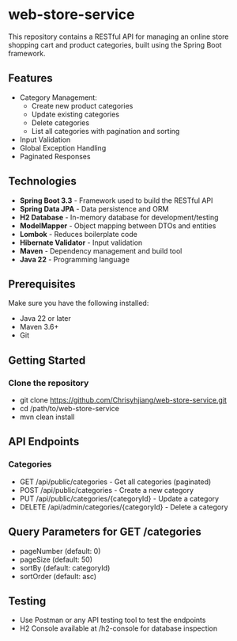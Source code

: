 # web-store-service

This repository contains a RESTful API for managing an online store shopping cart and product categories, built using the Spring Boot framework.

## Features

- Category Management:
  - Create new product categories
  - Update existing categories
  - Delete categories
  - List all categories with pagination and sorting
- Input Validation
- Global Exception Handling
- Paginated Responses

## Technologies

- **Spring Boot 3.3** - Framework used to build the RESTful API
- **Spring Data JPA** - Data persistence and ORM
- **H2 Database** - In-memory database for development/testing
- **ModelMapper** - Object mapping between DTOs and entities
- **Lombok** - Reduces boilerplate code
- **Hibernate Validator** - Input validation
- **Maven** - Dependency management and build tool
- **Java 22** - Programming language

## Prerequisites

Make sure you have the following installed:

- Java 22 or later
- Maven 3.6+
- Git

## Getting Started

### Clone the repository

- git clone https://github.com/Chrisyhjiang/web-store-service.git
- cd /path/to/web-store-service
- mvn clean install



## API Endpoints

### Categories
- GET /api/public/categories - Get all categories (paginated)
- POST /api/public/categories - Create a new category
- PUT /api/public/categories/{categoryId} - Update a category
- DELETE /api/admin/categories/{categoryId} - Delete a category

## Query Parameters for GET /categories
- pageNumber (default: 0)
- pageSize (default: 50)
- sortBy (default: categoryId)
- sortOrder (default: asc)

## Testing
- Use Postman or any API testing tool to test the endpoints
- H2 Console available at /h2-console for database inspection
